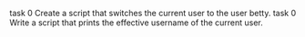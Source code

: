 task 0 Create a script that switches the current user to the user betty.
task 0 Write a script that prints the effective username of the current user.

